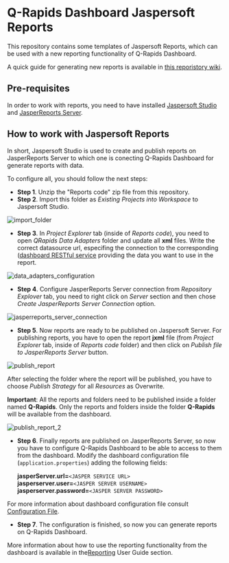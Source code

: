 # Q-Rapids Dashboard Jaspersoft Reports

This repository contains some templates of Jaspersoft Reports, which can be used with a new reporting functionality of Q-Rapids Dashboard.

A quick guide for generating new reports is available in [this reporistory wiki](https://github.com/q-rapids/qrapids-dashboard_reports/wiki).

## Pre-requisites

In order to work with reports, you need to have installed [Jaspersoft Studio](https://community.jaspersoft.com/project/jaspersoft-studio/releases) and [JasperReports Server](https://community.jaspersoft.com/project/jasperreports-server/releases).

## How to work with Jaspersoft Reports

In short, Jaspersoft Studio is used to create and publish reports on JasperReports Server to which one is conecting Q-Rapids Dashboard for generate reports with data.

To configure all, you should follow the next steps:

* **Step 1**. Unzip the "Reports code" zip file from this repository.
* **Step 2**. Import this folder as _Existing Projects into Workspace_ to Jaspersoft Studio.

![import_folder](https://user-images.githubusercontent.com/48628943/85055516-f8c71580-b19d-11ea-8bf3-8e3e17991aa6.png)

* **Step 3**. In _Project Explorer_ tab (inside of _Reports code_), you need to open _QRapids Data Adapters_ folder and update all **xml** files. Write the correct datasource url, especifing the connection to the corresponding ([dashboard RESTful service](https://q-rapids.github.io/qrapids-dashboard/) providing the data you want to use in the report.

![data_adapters_configuration](https://user-images.githubusercontent.com/48628943/85123298-4e480480-b228-11ea-980c-a3f1e47a0d01.png)

* **Step 4**. Configure JasperReports Server connection from _Repository Explover_ tab, you need to right click on _Server_ section and then chose _Create JasperReports Server Connection_ option.

![jasperreports_server_connection](https://user-images.githubusercontent.com/48628943/85054833-f4e6c380-b19c-11ea-8c25-9eece1bdbf00.png)

* **Step 5**. Now reports are ready to be published on Jaspersoft Server. For publishing reports, you have to open the report **jxml** file (from _Project Explorer_ tab, inside of _Reports code_ folder) and then click on _Publish file to JasperReports Server_ button.

![publish_report](https://user-images.githubusercontent.com/48628943/85124931-04145280-b22b-11ea-978d-57d3c2e62e8a.png)

After selecting the folder where the report will be published, you have to choose _Publish Strategy_  for all  _Resources_ as Overwrite.

**Important**: All the reports and folders need to be published inside a folder named **Q-Rapids**. Only the reports and folders inside the folder **Q-Rapids** will be available from the dashboard.

![publish_report_2](https://user-images.githubusercontent.com/48628943/85058040-d3d4a180-b1a1-11ea-9a8c-efebc236ceb0.png)

* **Step 6**. Finally reports are published on JasperReports Server, so now you have to configure Q-Rapids Dashboard to be able to access to them from the dashboard. Modify the dashboard configuration file (`application.properties`) adding the following fields:

    **jasperServer.url=**`<JASPER SERVICE URL>` <br/>
    **jasperserver.user=**`<JASPER SERVER USERNAME>` <br/>
    **jasperserver.password=**`<JASPER SERVER PASSWORD>` <br/>

For more information about dashboard configuration file consult [Configuration File](https://github.com/q-rapids/qrapids-dashboard/wiki/Configuration-File).

* **Step 7**. The configuration is finished, so now you can generate reports on Q-Rapids Dashboard. 

More information about how to use the reporting functionality from the dashboard is available in the[Reporting](https://github.com/q-rapids/qrapids-dashboard/wiki/Reporting) User Guide section.
